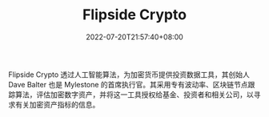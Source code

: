 ﻿---
weight: 
title: "Flipside Crypto"
description: "Flipside Crypto 透过人工智能算法，为加密货币提供投资数据工具，其创始人 Dave Balter 也是 Mylestone 的首席执行官"
date: 2022-07-20T21:57:40+08:00
lastmod: 2022-07-20T16:45:40+08:00
draft: false
authors: ["浮尘"]
featuredImage: "flipside-crypto.png"
link: "https://flipsidecrypto.xyz/"
tags: ["数据分析","Flipside Crypto"]
categories: ["navigation"]
navigation: ["数据分析"]
lightgallery: true
toc: true
pinned: false
recommend: false
recommend1: false
---
Flipside Crypto 透过人工智能算法，为加密货币提供投资数据工具，其创始人 Dave Balter 也是 Mylestone 的首席执行官。其采用专有波动率、区块链节点跟踪算法，评估加密数字资产，并将这一工具授权给基金、投资者和相关公司，以寻求有关加密资产指标的信息。

